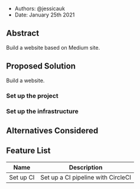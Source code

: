 - Authors: @jessicauk
- Date: January 25th 2021

## Abstract

Build a website based on Medium site.

## Proposed Solution

Build a website.

### Set up the project

### Set up the infrastructure

## Alternatives Considered


## Feature List

|     Name     |     Description      |                
| :----------: | :------------------: | 
| Set up CI    | Set up a CI pipeline with CircleCI |